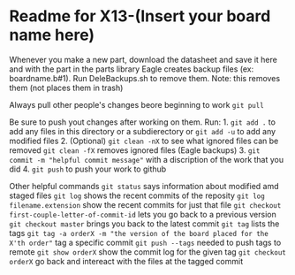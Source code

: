 # Readme for X13-(Insert your board name here)

Whenever you make a new part, download the datasheet and save it here and with the part in the parts library
Eagle creates backup files (ex: boardname.b#1). Run DeleBackups.sh to remove them. Note: this removes them (not places them in trash)

Always pull other people's changes beore beginning to work
	`git pull`

Be sure to push yout changes after  working on them. Run:
	1. `git add .` to add any files in this directory or a subdierectory
	or `git add -u` to add any modified files
	2. (Optional) `git clean -nX` to see what ignored files can be removed
		`git clean -fX` removes ignored files (Eagle backups)
	3. `git commit -m "helpful commit message"` with a discription of the work that you did
	4. `git push` to push your work to github
	
Other helpful commands
	`git status` says information about modified amd staged files
	`git log` shows the recent commits of the reposity
	`git log filename.extension` show the recent commits for just that file
	`git checkout first-couple-letter-of-commit-id` lets you go back to a previous version
	`git checkout master` brings you back to the latest commit
	`git tag` lists the tags
	`git tag -a orderX -m "the version of the board placed for the X'th order"` tag a specific commit
	`git push --tags` needed to push tags to remote
	`git show orderX` show the commit log for the given tag
	`git checkout orderX` go back and intereact with the files at the tagged commit
